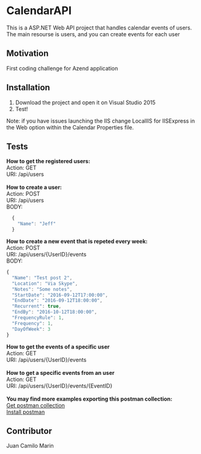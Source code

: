 # CalendarAPI
This is a ASP.NET Web API project that handles calendar events of users. The main resourse is users, and you can create events for each user

## Motivation

First coding challenge for Azend application

## Installation

1. Download the project and open it on Visual Studio 2015
2. Test!


Note: if you have issues launching the IIS change LocalIIS for IISExpress in the Web option within the Calendar Properties file.

## Tests

<b>How to get the registered users:</b>
<br/>
Action: GET<br/>
URI: /api/users<br/>
<br/>
<b>How to create a user:</b>
<br/>
Action: POST<br/>
URI: /api/users<br/>
BODY: <br/>
```javascript
  {
    "Name": "Jeff"
  }
```
<b>How to create a new event that is repeted every week:</b>
<br/>
Action: POST<br/>
URI: /api/users/{UserID}/events<br/>
BODY:<br/>
```javascript
{
  "Name": "Test post 2",
  "Location": "Via Skype",
  "Notes": "Some notes",
  "StartDate": "2016-09-12T17:00:00",
  "EndDate": "2016-09-12T18:00:00",
  "Recurrent": true,
  "EndBy": "2016-10-12T18:00:00",
  "FrequencyRule": 1,
  "Frequency": 1,
  "DayOfWeek": 3
}
```
<b>How to get the events of a specific user</b>
<br/>
Action: GET<br/>
URI: /api/users/{UserID}/events<br/>
<br/>
<b>How to get a specific events from an user</b>
<br/>
Action: GET<br/>
URI: /api/users/{UserID}/events/{EventID}<br/>
<br/>
<b>You may find more examples exporting this postman collection:</b>
<br/>
<a href="https://www.getpostman.com/collections/32cbe58c505c14ff2996" target="_blank">Get postman collection</a>
<br/>
<a href="https://www.getpostman.com/" target="_blank">Install postman</a>

## Contributor

Juan Camilo Marin
